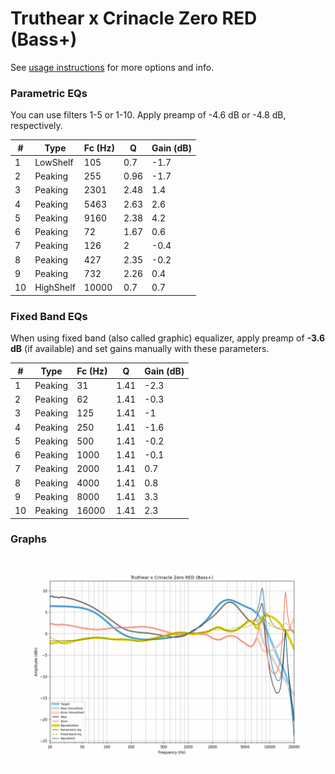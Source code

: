 # Truthear x Crinacle Zero RED (Bass+)
See [usage instructions](https://github.com/jaakkopasanen/AutoEq#usage) for more options and info.

### Parametric EQs
You can use filters 1-5 or 1-10. Apply preamp of -4.6 dB or -4.8 dB, respectively.

|   # | Type      |   Fc (Hz) |    Q |   Gain (dB) |
|-----|-----------|-----------|------|-------------|
|   1 | LowShelf  |       105 | 0.7  |        -1.7 |
|   2 | Peaking   |       255 | 0.96 |        -1.7 |
|   3 | Peaking   |      2301 | 2.48 |         1.4 |
|   4 | Peaking   |      5463 | 2.63 |         2.6 |
|   5 | Peaking   |      9160 | 2.38 |         4.2 |
|   6 | Peaking   |        72 | 1.67 |         0.6 |
|   7 | Peaking   |       126 | 2    |        -0.4 |
|   8 | Peaking   |       427 | 2.35 |        -0.2 |
|   9 | Peaking   |       732 | 2.26 |         0.4 |
|  10 | HighShelf |     10000 | 0.7  |         0.7 |

### Fixed Band EQs
When using fixed band (also called graphic) equalizer, apply preamp of **-3.6 dB** (if available) and set gains manually with these parameters.

|   # | Type    |   Fc (Hz) |    Q |   Gain (dB) |
|-----|---------|-----------|------|-------------|
|   1 | Peaking |        31 | 1.41 |        -2.3 |
|   2 | Peaking |        62 | 1.41 |        -0.3 |
|   3 | Peaking |       125 | 1.41 |        -1   |
|   4 | Peaking |       250 | 1.41 |        -1.6 |
|   5 | Peaking |       500 | 1.41 |        -0.2 |
|   6 | Peaking |      1000 | 1.41 |        -0.1 |
|   7 | Peaking |      2000 | 1.41 |         0.7 |
|   8 | Peaking |      4000 | 1.41 |         0.8 |
|   9 | Peaking |      8000 | 1.41 |         3.3 |
|  10 | Peaking |     16000 | 1.41 |         2.3 |

### Graphs
![](./Truthear%20x%20Crinacle%20Zero%20RED%20(Bass+).png)
